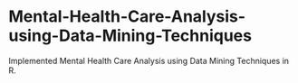 # Mental-Health-Care-Analysis-using-Data-Mining-Techniques
Implemented Mental Health Care Analysis using Data Mining Techniques in R.
